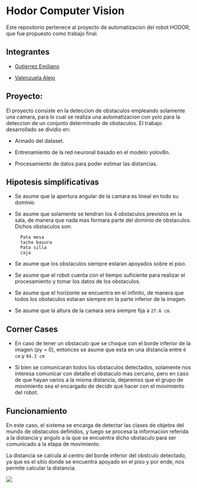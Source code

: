 # Hodor Computer Vision

Este repositorio pertenece al proyecto de automatizacion del robot HODOR, que fue propuesto como trabajo final.

## Integrantes 

- [Gutierrez Emiliano](https://github.com/emigutierr)

- [Valenzuela Alejo](https://github.com/AlejoValenzuela73)

## Proyecto:

El proyecto consiste en la deteccion de obstaculos empleando solamente una camara, para lo cual se realiza una automatizacion con yolo para la deteccion de un conjunto determinado de obstaculos.
El trabajo desarrollado se dividio en:

- Armado del dataset.

- Entrenamiento de la red neuronal basado en el modelo yolov8n.

- Procesamiento de datos para poder estimar las distancias.

## Hipotesis simplificativas

- Se asume que la apertura angular de la camara es lineal en todo su dominio

- Se asume que solamente se tendran los 4 obstaculos previstos en la sala, de manera que nada mas formara parte del dominio de obstaculos. Dichos obstaculos son:

        Pata mesa
        tacho basura
        Pata silla
        caja

- Se asume que los obstaculos siempre estaran apoyados sobre el piso.

- Se asume que el robot cuenta con el tiempo suficiente para realizar el procesamiento y tomar los datos de los obstaculos.

- Se asume que el horizonte se encuentra en el infinito, de manera que todos los obstaculos estaran siempre en la parte inferior de la imagen.

- Se asume que la altura de la camara sera siempre fija a `27.6 cm`.

## Corner Cases

- En caso de tener un obstaculo que se choque con el borde inferior de la imagen (py = 0), entonces se asume que esta en una distancia entre `0 cm` y `84.3 cm`

- Si bien se comunicaran todos los obstaculos detectados, solamente nos interesa comunicar con detalle el obstaculo mas cercano, pero en caso de que hayan varios a la misma distancia, dejaremos que el grupo de movimiento sea el encargado de decidir que hacer con el movimiento del robot.

## Funcionamiento

En este caso, el sistema se encarga de detectar las clases de objetos del mundo de obstaculos definidos, y luego se procesa la informacion referida a la distancia y angulo a la que se encuentra dicho obstaculo para ser comunicado a la etapa de movimiento.

La distancia se calcula al centro del borde inferior del obstculo detectado, ya que es el sitio donde se encuentra apoyado en el piso y por ende, nos permite calcular la distancia.

<a href="https://github.com/AlejoValenzuela73/HodorComputerVision"> <img src="./HODOR_detection.gif"> </a>